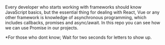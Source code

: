 Every developer who starts working with frameworks should know JavaScript basics, but the essential thing for dealing with React, 
Vue or any other framework is knowledge of asynchronous programming, which includes callbacks, promises and async/await.
 In this repo you can see how we can use Promise in our projects.

*For those who dont know; Wait for two seconds for letters to show up.
